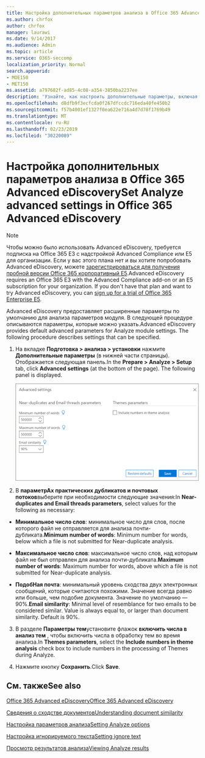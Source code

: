 ```yaml
---
title: Настройка дополнительных параметров анализа в Office 365 Advanced eDiscovery
ms.author: chrfox
author: chrfox
manager: laurawi
ms.date: 9/14/2017
ms.audience: Admin
ms.topic: article
ms.service: O365-seccomp
localization_priority: Normal
search.appverid:
- MOE150
- MET150
ms.assetid: a797682f-ad85-4c08-a354-3850ba2237ee
description: 'Узнайте, как настроить дополнительные параметры, включая почти повторяющиеся, почтовые потоки и темы для процесса анализа в Office 365 Advanced eDiscovery. '
ms.openlocfilehash: d8dfb9f3ecfcda0f267dfccdc716eda40fe450b2
ms.sourcegitcommit: f57b4001ef1327f0ea622e716a4d7d78f1769b49
ms.translationtype: MT
ms.contentlocale: ru-RU
ms.lasthandoff: 02/23/2019
ms.locfileid: "30220089"
---
```

# <a name="set-analyze-advanced-settings-in-office-365-advanced-ediscovery"></a><span data-ttu-id="ad744-103">Настройка дополнительных параметров анализа в Office 365 Advanced eDiscovery</span><span class="sxs-lookup"><span data-stu-id="ad744-103">Set Analyze advanced settings in Office 365 Advanced eDiscovery</span></span>

> [!NOTE]
> <span data-ttu-id="ad744-p101">Чтобы можно было использовать Advanced eDiscovery, требуется подписка на Office 365 E3 с надстройкой Advanced Compliance или E5 для организации. Если у вас этого плана нет и вы хотите попробовать Advanced eDiscovery, можете [зарегистрироваться для получения пробной версии Office 365 корпоративный E5](https://go.microsoft.com/fwlink/p/?LinkID=698279).</span><span class="sxs-lookup"><span data-stu-id="ad744-p101">Advanced eDiscovery requires an Office 365 E3 with the Advanced Compliance add-on or an E5 subscription for your organization. If you don't have that plan and want to try Advanced eDiscovery, you can [sign up for a trial of Office 365 Enterprise E5](https://go.microsoft.com/fwlink/p/?LinkID=698279).</span></span> 
  
<span data-ttu-id="ad744-p102">Advanced eDiscovery предоставляет расширенные параметры по умолчанию для анализа параметров модуля. В следующей процедуре описываются параметры, которые можно указать.</span><span class="sxs-lookup"><span data-stu-id="ad744-p102">Advanced eDiscovery provides default advanced parameters for Analyze module settings. The following procedure describes settings that can be specified.</span></span>
  
1. <span data-ttu-id="ad744-p103">На вкладке **Подготовка \> анализа \> установки** нажмите **Дополнительные параметры** (в нижней части страницы). Отображается следующая панель.</span><span class="sxs-lookup"><span data-stu-id="ad744-p103">In the **Prepare \> Analyze \> Setup** tab, click **Advanced settings** (at the bottom of the page). The following panel is displayed.</span></span> 
    
    ![Настройка дополнительных параметров на вкладке "Анализ"](media/c9ea3017-e19a-456b-a742-c3d07121a3f6.png)
  
2. <span data-ttu-id="ad744-111">В **параметрАх практических дубликатов и почтовых потоков**выберите при необходимости следующие значения:</span><span class="sxs-lookup"><span data-stu-id="ad744-111">In **Near-duplicates and Email threads parameters**, select values for the following as necessary:</span></span>
    
  - <span data-ttu-id="ad744-112">**Минимальное число слов**: минимальное число для слов, после которого файл не отправляется для анализа почти-дубликата.</span><span class="sxs-lookup"><span data-stu-id="ad744-112">**Minimum number of words**: Minimum number for words, below which a file is not submitted for Near-duplicate analysis.</span></span> 
    
  - <span data-ttu-id="ad744-113">**Максимальное число слов**: максимальное число слов, над которым файл не был отправлен для анализа почти-дубликата.</span><span class="sxs-lookup"><span data-stu-id="ad744-113">**Maximum number of words**: Maximum number for words, above which a file is not submitted for Near-duplicate analysis.</span></span>
    
  - <span data-ttu-id="ad744-p104">**ПодобНая почта**: минимальный уровень сходства двух электронных сообщений, которые считаются похожими. Значение всегда равно или больше, чем подобие документа. Значение по умолчанию — 90%.</span><span class="sxs-lookup"><span data-stu-id="ad744-p104">**Email similarity**: Minimal level of resemblance for two emails to be considered similar. Value is always equal to, or larger than document similarity. Default is 90%.</span></span>
    
3. <span data-ttu-id="ad744-117">В разделе **Параметры тем**установите флажок **включить числа в анализ тем** , чтобы включить числа в обработку тем во время анализа.</span><span class="sxs-lookup"><span data-stu-id="ad744-117">In **Themes parameters**, select the **Include numbers in theme analysis** check box to include numbers in the processing of Themes during Analyze.</span></span> 
    
4. <span data-ttu-id="ad744-118">Нажмите кнопку **Сохранить**.</span><span class="sxs-lookup"><span data-stu-id="ad744-118">Click **Save**.</span></span> 
    
## <a name="see-also"></a><span data-ttu-id="ad744-119">См. также</span><span class="sxs-lookup"><span data-stu-id="ad744-119">See also</span></span>

[<span data-ttu-id="ad744-120">Office 365 Advanced eDiscovery</span><span class="sxs-lookup"><span data-stu-id="ad744-120">Office 365 Advanced eDiscovery</span></span>](office-365-advanced-ediscovery.md)
  
[<span data-ttu-id="ad744-121">Сведения о сходстве документов</span><span class="sxs-lookup"><span data-stu-id="ad744-121">Understanding document similarity</span></span>](understand-document-similarity-in-advanced-ediscovery.md)
  
[<span data-ttu-id="ad744-122">Настройка параметров анализа</span><span class="sxs-lookup"><span data-stu-id="ad744-122">Setting Analyze options</span></span>](set-analyze-options-in-advanced-ediscovery.md)
  
[<span data-ttu-id="ad744-123">Настройка игнорируемого текста</span><span class="sxs-lookup"><span data-stu-id="ad744-123">Setting ignore text</span></span>](set-ignore-text-in-advanced-ediscovery.md)
  
[<span data-ttu-id="ad744-124">Просмотр результатов анализа</span><span class="sxs-lookup"><span data-stu-id="ad744-124">Viewing Analyze results</span></span>](view-analyze-results-in-advanced-ediscovery.md)

